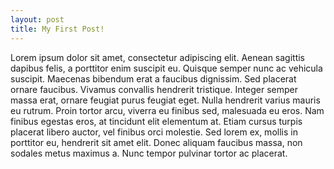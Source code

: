 ```yaml
---
layout: post
title: My First Post!
---
```


Lorem ipsum dolor sit amet, consectetur adipiscing elit. Aenean sagittis dapibus felis, a porttitor enim suscipit eu. Quisque semper nunc ac vehicula suscipit. Maecenas bibendum erat a faucibus dignissim. Sed placerat ornare faucibus. Vivamus convallis hendrerit tristique. Integer semper massa erat, ornare feugiat purus feugiat eget. Nulla hendrerit varius mauris eu rutrum. Proin tortor arcu, viverra eu finibus sed, malesuada eu eros. Nam finibus egestas eros, at tincidunt elit elementum at. Etiam cursus turpis placerat libero auctor, vel finibus orci molestie. Sed lorem ex, mollis in porttitor eu, hendrerit sit amet elit. Donec aliquam faucibus massa, non sodales metus maximus a. Nunc tempor pulvinar tortor ac placerat.
